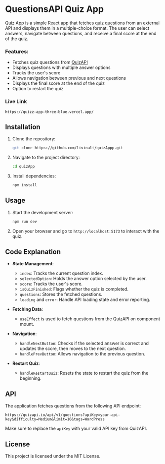 # QuestionsAPI Quiz App

Quiz App is a simple React app that fetches quiz questions from an external API and displays them in a multiple-choice format. The user can select answers, navigate between questions, and receive a final score at the end of the quiz.

### Features:
- Fetches quiz questions from [QuizAPI](https://quizapi.io/)
- Displays questions with multiple answer options
- Tracks the user's score
- Allows navigation between previous and next questions
- Displays the final score at the end of the quiz
- Option to restart the quiz

### Live Link
    https://quizz-app-three-blue.vercel.app/

## Installation

1. Clone the repository:
   ```bash
   git clone https://github.com/livinalt/quizAppp.git
   ```
2. Navigate to the project directory:
   ```bash
   cd quizApp
   ```
3. Install dependencies:
   ```bash
   npm install
   ```

## Usage

1. Start the development server:
   ```bash
   npm run dev
   ```
2. Open your browser and go to `http://localhost:5173` to interact with the quiz.

## Code Explanation

- **State Management**: 
  - `index`: Tracks the current question index.
  - `selectedOption`: Holds the answer option selected by the user.
  - `score`: Tracks the user's score.
  - `isQuizFinished`: Flags whether the quiz is completed.
  - `questions`: Stores the fetched questions.
  - `loading` and `error`: Handle API loading state and error reporting.

- **Fetching Data**:
  - `useEffect` is used to fetch questions from the QuizAPI on component mount.

- **Navigation**:
  - `handleNextButton`: Checks if the selected answer is correct and updates the score, then moves to the next question.
  - `handlePrevButton`: Allows navigation to the previous question.

- **Restart Quiz**:
  - `handleRestartQuiz`: Resets the state to restart the quiz from the beginning.

## API

The application fetches questions from the following API endpoint:

```
https://quizapi.io/api/v1/questions?apiKey=your-api-key&difficulty=Medium&limit=10&tags=WordPress
```

Make sure to replace the `apiKey` with your valid API key from QuizAPI.


## License

This project is licensed under the MIT License.

